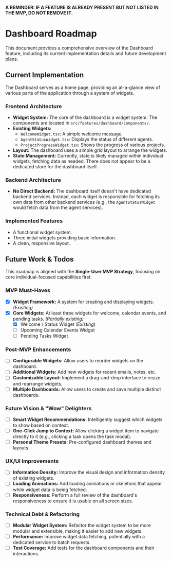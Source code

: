 **A REMINDER: IF A FEATURE IS ALREADY PRESENT BUT NOT LISTED IN THE MVP, DO NOT REMOVE IT.**

# Dashboard Roadmap

This document provides a comprehensive overview of the Dashboard feature, including its current implementation details and future development plans.

## Current Implementation

The Dashboard serves as a home page, providing an at-a-glance view of various parts of the application through a system of widgets.

### Frontend Architecture

- **Widget System:** The core of the dashboard is a widget system. The components are located in `src/features/dashboard/components/`.
- **Existing Widgets:**
    - `WelcomeWidget.tsx`: A simple welcome message.
    - `AgentStatusWidget.tsx`: Displays the status of different agents.
    - `ProjectProgressWidget.tsx`: Shows the progress of various projects.
- **Layout:** The dashboard uses a simple grid layout to arrange the widgets.
- **State Management:** Currently, state is likely managed within individual widgets, fetching data as needed. There does not appear to be a dedicated store for the dashboard itself.

### Backend Architecture

- **No Direct Backend:** The dashboard itself doesn't have dedicated backend services. Instead, each widget is responsible for fetching its own data from other backend services (e.g., the `AgentStatusWidget` would fetch data from the agent services).

### Implemented Features

- A functional widget system.
- Three initial widgets providing basic information.
- A clean, responsive layout.

## Future Work & Todos

This roadmap is aligned with the **Single-User MVP Strategy**, focusing on core individual-focused capabilities first.

### MVP Must-Haves

- [x] **Widget Framework:** A system for creating and displaying widgets. *(Existing)*
- [x] **Core Widgets:** At least three widgets for welcome, calendar events, and pending tasks. *(Partially existing)*
    - [x] Welcome / Status Widget *(Existing)*
    - [ ] Upcoming Calendar Events Widget
    - [ ] Pending Tasks Widget

### Post-MVP Enhancements

- [ ] **Configurable Widgets:** Allow users to reorder widgets on the dashboard.
- [ ] **Additional Widgets:** Add new widgets for recent emails, notes, etc.
- [ ] **Customizable Layout:** Implement a drag-and-drop interface to resize and rearrange widgets.
- [ ] **Multiple Dashboards:** Allow users to create and save multiple distinct dashboards.

### Future Vision & "Wow" Delighters

- [ ] **Smart Widget Recommendations:** Intelligently suggest which widgets to show based on context.
- [ ] **One-Click Jump to Context:** Allow clicking a widget item to navigate directly to it (e.g., clicking a task opens the task modal).
- [ ] **Personal Theme Presets:** Pre-configured dashboard themes and layouts.

### UX/UI Improvements

- [ ] **Information Density:** Improve the visual design and information density of existing widgets.
- [ ] **Loading Animations:** Add loading animations or skeletons that appear while widget data is being fetched.
- [ ] **Responsiveness:** Perform a full review of the dashboard's responsiveness to ensure it is usable on all screen sizes.

### Technical Debt & Refactoring

- [ ] **Modular Widget System:** Refactor the widget system to be more modular and extensible, making it easier to add new widgets.
- [ ] **Performance:** Improve widget data fetching, potentially with a dedicated service to batch requests.
- [ ] **Test Coverage:** Add tests for the dashboard components and their interactions. 
